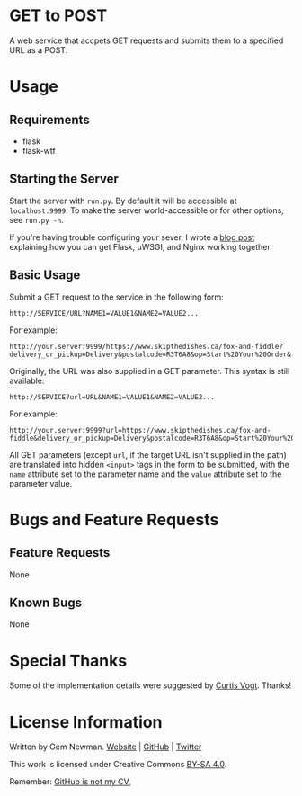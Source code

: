 GET to POST
===========

A web service that accpets GET requests and submits them to a specified URL as a POST.

Usage
=====

Requirements
------------

* flask
* flask-wtf

Starting the Server
-------------------

Start the server with `run.py`. By default it will be accessible at `localhost:9999`. To
make the server world-accessible or for other options, see `run.py -h`.

If you're having trouble configuring your sever, I wrote a
[blog post](http://blog.spurll.com/2015/02/configuring-flask-uwsgi-and-nginx.html)
explaining how you can get Flask, uWSGI, and Nginx working together.

Basic Usage
-----------

Submit a GET request to the service in the following form:

```
http://SERVICE/URL?NAME1=VALUE1&NAME2=VALUE2...
```

For example:

```
http://your.server:9999/https://www.skipthedishes.ca/fox-and-fiddle?delivery_or_pickup=Delivery&postalcode=R3T6A8&op=Start%20Your%20Order&form_id=skipthedishes_start_your_order_form
```

Originally, the URL was also supplied in a GET parameter. This syntax is still available:

```
http://SERVICE?url=URL&NAME1=VALUE1&NAME2=VALUE2...
```

For example:

```
http://your.server:9999?url=https://www.skipthedishes.ca/fox-and-fiddle&delivery_or_pickup=Delivery&postalcode=R3T6A8&op=Start%20Your%20Order&form_id=skipthedishes_start_your_order_form
```

All GET parameters (except `url`, if the target URL isn't supplied in the path) are
translated into hidden `<input>` tags in the form to be submitted, with the `name`
attribute set to the parameter name and the `value` attribute set to the parameter value.

Bugs and Feature Requests
=========================

Feature Requests
----------------

None

Known Bugs
----------

None

Special Thanks
==============

Some of the implementation details were suggested by [Curtis Vogt](https://github.com/omus). Thanks!

License Information
===================

Written by Gem Newman. [Website](http://spurll.com) | [GitHub](https://github.com/spurll/) | [Twitter](https://twitter.com/spurll)

This work is licensed under Creative Commons [BY-SA 4.0](http://creativecommons.org/licenses/by-sa/4.0/).

Remember: [GitHub is not my CV.](https://blog.jcoglan.com/2013/11/15/why-github-is-not-your-cv/)

